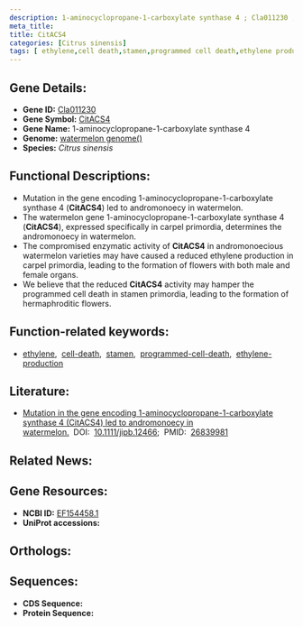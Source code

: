 ```yaml
---
description: 1-aminocyclopropane-1-carboxylate synthase 4 ; Cla011230 ; Citrus sinensis
meta_title:
title: CitACS4
categories: [Citrus sinensis]
tags: [ ethylene,cell death,stamen,programmed cell death,ethylene production ]
---
```


## Gene Details:
- **Gene ID:** [Cla011230]()
- **Gene Symbol:** <u>CitACS4</u>
- **Gene Name:** 1-aminocyclopropane-1-carboxylate synthase 4
- **Genome:** [watermelon genome()]()
- **Species:** *Citrus sinensis*

## Functional Descriptions:
   - Mutation in the gene encoding 1-aminocyclopropane-1-carboxylate synthase 4 (**CitACS4**) led to andromonoecy in watermelon.
   - The watermelon gene 1-aminocyclopropane-1-carboxylate synthase 4 (**CitACS4**), expressed specifically in carpel primordia, determines the andromonoecy in watermelon.
   - The compromised enzymatic activity of **CitACS4** in andromonoecious watermelon varieties may have caused a reduced ethylene production in carpel primordia, leading to the formation of flowers with both male and female organs.
   - We believe that the reduced **CitACS4** activity may hamper the programmed cell death in stamen primordia, leading to the formation of hermaphroditic flowers.

## Function-related keywords:
   - [ethylene](/tags/ethylene/),&nbsp;&nbsp;[cell-death](/tags/cell-death/),&nbsp;&nbsp;[stamen](/tags/stamen/),&nbsp;&nbsp;[programmed-cell-death](/tags/programmed-cell-death/),&nbsp;&nbsp;[ethylene-production](/tags/ethylene-production/)

## Literature:
   - [Mutation in the gene encoding 1-aminocyclopropane-1-carboxylate synthase 4 (CitACS4) led to andromonoecy in watermelon.](https://doi.org/10.1111/jipb.12466)&nbsp;&nbsp;DOI:&nbsp;&nbsp;[10.1111/jipb.12466](https://doi.org/10.1111/jipb.12466);&nbsp;&nbsp;PMID:&nbsp;&nbsp;[26839981](https://pubmed.ncbi.nlm.nih.gov/26839981/)

## Related News:

## Gene Resources:
- **NCBI ID:**  [EF154458.1](https://www.ncbi.nlm.nih.gov/gene/?term=EF154458.1)
- **UniProt accessions:**  [](https://www.uniprot.org/uniprotkb//entry)

## Orthologs:

## Sequences:
- **CDS Sequence:**
- **Protein Sequence:**

